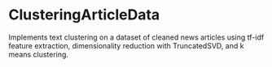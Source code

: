 # ClusteringArticleData
Implements text clustering on a dataset of cleaned news articles using tf-idf feature extraction, dimensionality reduction with TruncatedSVD, and k means clustering.
